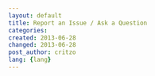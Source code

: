 ```yaml
---
layout: default
title: Report an Issue / Ask a Question
categories: 
created: 2013-06-28
changed: 2013-06-28
post_author: critzo
lang: {lang}
---
```

 
